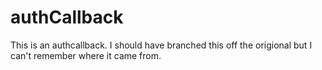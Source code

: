 # authCallback
This is an authcallback. I should have branched this off the origional but I can't remember where it came from. 
